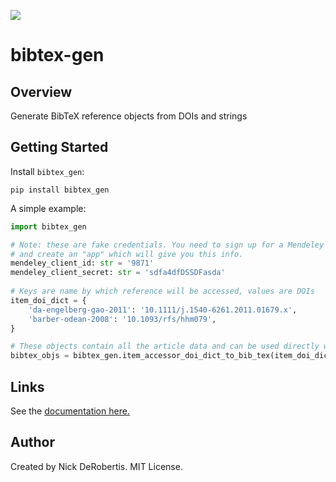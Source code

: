 
[![](https://codecov.io/gh/nickderobertis/bibtex-gen/branch/master/graph/badge.svg)](https://codecov.io/gh/nickderobertis/bibtex-gen)

# bibtex-gen

## Overview

Generate BibTeX reference objects from DOIs and strings

## Getting Started

Install `bibtex_gen`:

```
pip install bibtex_gen
```

A simple example:

```python
import bibtex_gen

# Note: these are fake credentials. You need to sign up for a Mendeley account, go to Mendeley Developers,
# and create an "app" which will give you this info.
mendeley_client_id: str = '9871'
mendeley_client_secret: str = 'sdfa4dfDSSDFasda'
   
# Keys are name by which reference will be accessed, values are DOIs
item_doi_dict = {
    'da-engelberg-gao-2011': '10.1111/j.1540-6261.2011.01679.x',
    'barber-odean-2008': '10.1093/rfs/hhm079',
}

# These objects contain all the article data and can be used directly with pyexlatex
bibtex_objs = bibtex_gen.item_accessor_doi_dict_to_bib_tex(item_doi_dict, mendeley_client_id, mendeley_client_secret)
```

## Links

See the
[documentation here.](
https://nickderobertis.github.io/bibtex-gen/
)

## Author

Created by Nick DeRobertis. MIT License.